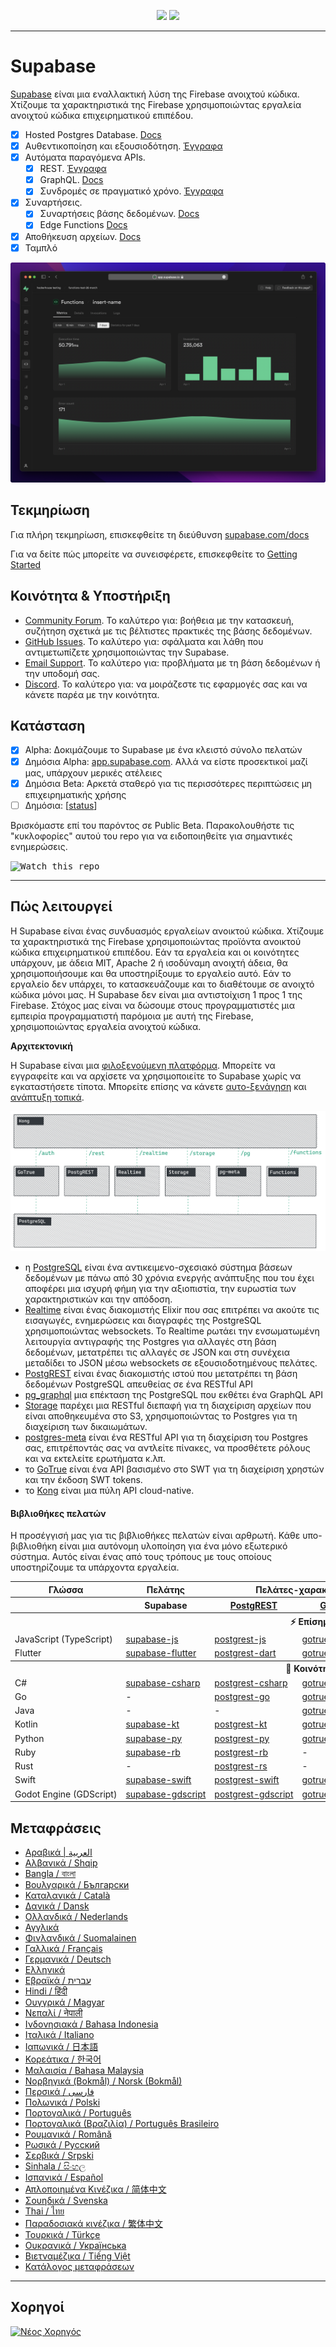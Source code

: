 <p align="center">
<img src="https://user-images.githubusercontent.com/8291514/213727234-cda046d6-28c6-491a-b284-b86c5cede25d.png#gh-light-mode-only">
<img src="https://user-images.githubusercontent.com/8291514/213727225-56186826-bee8-43b5-9b15-86e839d89393.png#gh-dark-mode-only">
</p>

---

# Supabase

[Supabase](https://supabase.com) είναι μια εναλλακτική λύση της Firebase ανοιχτού κώδικα. Χτίζουμε τα χαρακτηριστικά της Firebase χρησιμοποιώντας εργαλεία ανοιχτού κώδικα επιχειρηματικού επιπέδου.

- [x] Hosted Postgres Database. [Docs](https://supabase.com/docs/guides/database)
- [x] Αυθεντικοποίηση και εξουσιοδότηση. [Έγγραφα](https://supabase.com/docs/guides/auth)
- [x] Αυτόματα παραγόμενα APIs.
  - [x] REST. [Έγγραφα](https://supabase.com/docs/guides/database/api#rest-api)
  - [x] GraphQL. [Docs](https://supabase.com/docs/guides/database/api#graphql-api)
  - [x] Συνδρομές σε πραγματικό χρόνο. [Έγγραφα](https://supabase.com/docs/guides/database/api#realtime-api)
- [x] Συναρτήσεις.
  - [x] Συναρτήσεις βάσης δεδομένων. [Docs](https://supabase.com/docs/guides/database/functions)
  - [x] Edge Functions [Docs](https://supabase.com/docs/guides/functions)
- [x] Αποθήκευση αρχείων. [Docs](https://supabase.com/docs/guides/storage)
- [x] Ταμπλό

![Supabase Dashboard](https://raw.githubusercontent.com/supabase/supabase/master/apps/www/public/images/github/supabase-dashboard.png)

## Τεκμηρίωση

Για πλήρη τεκμηρίωση, επισκεφθείτε τη διεύθυνση [supabase.com/docs](https://supabase.com/docs)

Για να δείτε πώς μπορείτε να συνεισφέρετε, επισκεφθείτε το [Getting Started](./DEVELOPERS.md)

## Κοινότητα &amp; Υποστήριξη

- [Community Forum](https://github.com/supabase/supabase/discussions). Το καλύτερο για: βοήθεια με την κατασκευή, συζήτηση σχετικά με τις βέλτιστες πρακτικές της βάσης δεδομένων.
- [GitHub Issues](https://github.com/supabase/supabase/issues). Το καλύτερο για: σφάλματα και λάθη που αντιμετωπίζετε χρησιμοποιώντας την Supabase.
- [Email Support](https://supabase.com/docs/support#business-support). Το καλύτερο για: προβλήματα με τη βάση δεδομένων ή την υποδομή σας.
- [Discord](https://discord.supabase.com). Το καλύτερο για: να μοιράζεστε τις εφαρμογές σας και να κάνετε παρέα με την κοινότητα.

## Κατάσταση

- [x] Alpha: Δοκιμάζουμε το Supabase με ένα κλειστό σύνολο πελατών
- [x] Δημόσια Alpha: [app.supabase.com](https://app.supabase.com). Αλλά να είστε προσεκτικοί μαζί μας, υπάρχουν μερικές ατέλειες
- [x] Δημόσια Beta: Αρκετά σταθερό για τις περισσότερες περιπτώσεις μη επιχειρηματικής χρήσης
- [ ] Δημόσια: [[status](https://supabase.com/docs/guides/getting-started/features#feature-status)]

Βρισκόμαστε επί του παρόντος σε Public Beta. Παρακολουθήστε τις "κυκλοφορίες" αυτού του repo για να ειδοποιηθείτε για σημαντικές ενημερώσεις.

<kbd><img src="https://raw.githubusercontent.com/supabase/supabase/d5f7f413ab356dc1a92075cb3cee4e40a957d5b1/web/static/watch-repo.gif" alt="Watch this repo"/></kbd>

---

## Πώς λειτουργεί

Η Supabase είναι ένας συνδυασμός εργαλείων ανοικτού κώδικα. Χτίζουμε τα χαρακτηριστικά της Firebase χρησιμοποιώντας προϊόντα ανοικτού κώδικα επιχειρηματικού επιπέδου. Εάν τα εργαλεία και οι κοινότητες υπάρχουν, με άδεια MIT, Apache 2 ή ισοδύναμη ανοιχτή άδεια, θα χρησιμοποιήσουμε και θα υποστηρίξουμε το εργαλείο αυτό. Εάν το εργαλείο δεν υπάρχει, το κατασκευάζουμε και το διαθέτουμε σε ανοιχτό κώδικα μόνοι μας. Η Supabase δεν είναι μια αντιστοίχιση 1 προς 1 της Firebase. Στόχος μας είναι να δώσουμε στους προγραμματιστές μια εμπειρία προγραμματιστή παρόμοια με αυτή της Firebase, χρησιμοποιώντας εργαλεία ανοιχτού κώδικα.

**Αρχιτεκτονική**

Η Supabase είναι μια [φιλοξενούμενη πλατφόρμα](https://app.supabase.com). Μπορείτε να εγγραφείτε και να αρχίσετε να χρησιμοποιείτε το Supabase χωρίς να εγκαταστήσετε τίποτα.
Μπορείτε επίσης να κάνετε [αυτο-ξενάγηση](https://supabase.com/docs/guides/hosting/overview) και [ανάπτυξη τοπικά](https://supabase.com/docs/guides/local-development).

![Αρχιτεκτονική](https://github.com/supabase/supabase/blob/master/apps/docs/public/img/supabase-architecture.png)

- η [PostgreSQL](https://www.postgresql.org/) είναι ένα αντικειμενο-σχεσιακό σύστημα βάσεων δεδομένων με πάνω από 30 χρόνια ενεργής ανάπτυξης που του έχει αποφέρει μια ισχυρή φήμη για την αξιοπιστία, την ευρωστία των χαρακτηριστικών και την απόδοση.
- [Realtime](https://github.com/supabase/realtime) είναι ένας διακομιστής Elixir που σας επιτρέπει να ακούτε τις εισαγωγές, ενημερώσεις και διαγραφές της PostgreSQL χρησιμοποιώντας websockets. Το Realtime ρωτάει την ενσωματωμένη λειτουργία αντιγραφής της Postgres για αλλαγές στη βάση δεδομένων, μετατρέπει τις αλλαγές σε JSON και στη συνέχεια μεταδίδει το JSON μέσω websockets σε εξουσιοδοτημένους πελάτες.
- [PostgREST](http://postgrest.org/) είναι ένας διακομιστής ιστού που μετατρέπει τη βάση δεδομένων PostgreSQL απευθείας σε ένα RESTful API
- [pg_graphql](http://github.com/supabase/pg_graphql/) μια επέκταση της PostgreSQL που εκθέτει ένα GraphQL API
- [Storage](https://github.com/supabase/storage-api) παρέχει μια RESTful διεπαφή για τη διαχείριση αρχείων που είναι αποθηκευμένα στο S3, χρησιμοποιώντας το Postgres για τη διαχείριση των δικαιωμάτων.
- [postgres-meta](https://github.com/supabase/postgres-meta) είναι ένα RESTful API για τη διαχείριση του Postgres σας, επιτρέποντάς σας να αντλείτε πίνακες, να προσθέτετε ρόλους και να εκτελείτε ερωτήματα κ.λπ.
- το [GoTrue](https://github.com/netlify/gotrue) είναι ένα API βασισμένο στο SWT για τη διαχείριση χρηστών και την έκδοση SWT tokens.
- το [Kong](https://github.com/Kong/kong) είναι μια πύλη API cloud-native.

#### Βιβλιοθήκες πελατών

Η προσέγγισή μας για τις βιβλιοθήκες πελατών είναι αρθρωτή. Κάθε υπο-βιβλιοθήκη είναι μια αυτόνομη υλοποίηση για ένα μόνο εξωτερικό σύστημα. Αυτός είναι ένας από τους τρόπους με τους οποίους υποστηρίζουμε τα υπάρχοντα εργαλεία.

<table style="table-layout:fixed; white-space: nowrap;">
  <tr>
    <th>Γλώσσα</th>
    <th>Πελάτης</th>
    <th colspan="5">Πελάτες-χαρακτηριστικά (που περιλαμβάνονται στον πελάτη Supabase)</th>
  </tr>
  
  <tr>
    <th></th>
    <th>Supabase</th>
    <th><a href="https://github.com/postgrest/postgrest" target="_blank" rel="noopener noreferrer">PostgREST</a></th>
    <th><a href="https://github.com/supabase/gotrue" target="_blank" rel="noopener noreferrer">GoTrue</a></th>
    <th><a href="https://github.com/supabase/realtime" target="_blank" rel="noopener noreferrer">Realtime</a></th>
    <th><a href="https://github.com/supabase/storage-api" target="_blank" rel="noopener noreferrer">Storage</a></th>
    <th>Functions</th>
  </tr>
  <!-- TEMPLATE FOR NEW ROW -->
  <!-- START ROW
  <tr>
    <td>lang</td>
    <td><a href="https://github.com/supabase-community/supabase-lang" target="_blank" rel="noopener noreferrer">supabase-lang</a></td>
    <td><a href="https://github.com/supabase-community/postgrest-lang" target="_blank" rel="noopener noreferrer">postgrest-lang</a></td>
    <td><a href="https://github.com/supabase-community/gotrue-lang" target="_blank" rel="noopener noreferrer">gotrue-lang</a></td>
    <td><a href="https://github.com/supabase-community/realtime-lang" target="_blank" rel="noopener noreferrer">realtime-lang</a></td>
    <td><a href="https://github.com/supabase-community/storage-lang" target="_blank" rel="noopener noreferrer">storage-lang</a></td>
  </tr>
  END ROW -->
  
  <th colspan="7">⚡️ Επίσημο ⚡️</th>
  
  <tr>
    <td>JavaScript (TypeScript)</td>
    <td><a href="https://github.com/supabase/supabase-js" target="_blank" rel="noopener noreferrer">supabase-js</a></td>
    <td><a href="https://github.com/supabase/postgrest-js" target="_blank" rel="noopener noreferrer">postgrest-js</a></td>
    <td><a href="https://github.com/supabase/gotrue-js" target="_blank" rel="noopener noreferrer">gotrue-js</a></td>
    <td><a href="https://github.com/supabase/realtime-js" target="_blank" rel="noopener noreferrer">realtime-js</a></td>
    <td><a href="https://github.com/supabase/storage-js" target="_blank" rel="noopener noreferrer">storage-js</a></td>
    <td><a href="https://github.com/supabase/functions-js" target="_blank" rel="noopener noreferrer">functions-js</a></td>
  </tr>
    <tr>
    <td>Flutter</td>
    <td><a href="https://github.com/supabase/supabase-flutter" target="_blank" rel="noopener noreferrer">supabase-flutter</a></td>
    <td><a href="https://github.com/supabase/postgrest-dart" target="_blank" rel="noopener noreferrer">postgrest-dart</a></td>
    <td><a href="https://github.com/supabase/gotrue-dart" target="_blank" rel="noopener noreferrer">gotrue-dart</a></td>
    <td><a href="https://github.com/supabase/realtime-dart" target="_blank" rel="noopener noreferrer">realtime-dart</a></td>
    <td><a href="https://github.com/supabase/storage-dart" target="_blank" rel="noopener noreferrer">storage-dart</a></td>
    <td><a href="https://github.com/supabase/functions-dart" target="_blank" rel="noopener noreferrer">functions-dart</a></td>
  </tr>
  
  <th colspan="7">💚 Κοινότητα 💚</th>
  
  <tr>
    <td>C#</td>
    <td><a href="https://github.com/supabase-community/supabase-csharp" target="_blank" rel="noopener noreferrer">supabase-csharp</a></td>
    <td><a href="https://github.com/supabase-community/postgrest-csharp" target="_blank" rel="noopener noreferrer">postgrest-csharp</a></td>
    <td><a href="https://github.com/supabase-community/gotrue-csharp" target="_blank" rel="noopener noreferrer">gotrue-csharp</a></td>
    <td><a href="https://github.com/supabase-community/realtime-csharp" target="_blank" rel="noopener noreferrer">realtime-csharp</a></td>
    <td><a href="https://github.com/supabase-community/storage-csharp" target="_blank" rel="noopener noreferrer">storage-csharp</a></td>
    <td><a href="https://github.com/supabase-community/functions-csharp" target="_blank" rel="noopener noreferrer">functions-csharp</a></td>
  </tr>
  <tr>
    <td>Go</td>
    <td>-</td>
    <td><a href="https://github.com/supabase-community/postgrest-go" target="_blank" rel="noopener noreferrer">postgrest-go</a></td>
    <td><a href="https://github.com/supabase-community/gotrue-go" target="_blank" rel="noopener noreferrer">gotrue-go</a></td>
    <td>-</td>
    <td><a href="https://github.com/supabase-community/storage-go" target="_blank" rel="noopener noreferrer">storage-go</a></td>
    <td><a href="https://github.com/supabase-community/functions-go" target="_blank" rel="noopener noreferrer">functions-go</a></td>
  </tr>
  <tr>
    <td>Java</td>
    <td>-</td>
    <td>-</td>
    <td><a href="https://github.com/supabase-community/gotrue-java" target="_blank" rel="noopener noreferrer">gotrue-java</a></td>
    <td>-</td>
    <td><a href="https://github.com/supabase-community/storage-java" target="_blank" rel="noopener noreferrer">storage-java</a></td>
    <td>-</td>
  </tr>
  <tr>
    <td>Kotlin</td>
    <td><a href="https://github.com/supabase-community/supabase-kt" target="_blank" rel="noopener noreferrer">supabase-kt</a></td>
    <td><a href="https://github.com/supabase-community/supabase-kt/tree/master/Postgrest" target="_blank" rel="noopener noreferrer">postgrest-kt</a></td>
    <td><a href="https://github.com/supabase-community/supabase-kt/tree/master/GoTrue" target="_blank" rel="noopener noreferrer">gotrue-kt</a></td>
    <td><a href="https://github.com/supabase-community/supabase-kt/tree/master/Realtime" target="_blank" rel="noopener noreferrer">realtime-kt</a></td>
    <td><a href="https://github.com/supabase-community/supabase-kt/tree/master/Storage" target="_blank" rel="noopener noreferrer">storage-kt</a></td>
    <td><a href="https://github.com/supabase-community/supabase-kt/tree/master/Functions" target="_blank" rel="noopener noreferrer">functions-kt</a></td>
  </tr>
  <tr>
    <td>Python</td>
    <td><a href="https://github.com/supabase-community/supabase-py" target="_blank" rel="noopener noreferrer">supabase-py</a></td>
    <td><a href="https://github.com/supabase-community/postgrest-py" target="_blank" rel="noopener noreferrer">postgrest-py</a></td>
    <td><a href="https://github.com/supabase-community/gotrue-py" target="_blank" rel="noopener noreferrer">gotrue-py</a></td>
    <td><a href="https://github.com/supabase-community/realtime-py" target="_blank" rel="noopener noreferrer">realtime-py</a></td>
    <td><a href="https://github.com/supabase-community/storage-py" target="_blank" rel="noopener noreferrer">storage-py</a></td>
    <td><a href="https://github.com/supabase-community/functions-py" target="_blank" rel="noopener noreferrer">functions-py</a></td>
  </tr>
  <tr>
    <td>Ruby</td>
    <td><a href="https://github.com/supabase-community/supabase-rb" target="_blank" rel="noopener noreferrer">supabase-rb</a></td>
    <td><a href="https://github.com/supabase-community/postgrest-rb" target="_blank" rel="noopener noreferrer">postgrest-rb</a></td>
    <td>-</td>
    <td>-</td>
    <td>-</td>
    <td>-</td>
  </tr>
  <tr>
    <td>Rust</td>
    <td>-</td>
    <td><a href="https://github.com/supabase-community/postgrest-rs" target="_blank" rel="noopener noreferrer">postgrest-rs</a></td>
    <td>-</td>
    <td>-</td>
    <td>-</td>
    <td>-</td>
  </tr>
  <tr>
    <td>Swift</td>
    <td><a href="https://github.com/supabase-community/supabase-swift" target="_blank" rel="noopener noreferrer">supabase-swift</a></td>
    <td><a href="https://github.com/supabase-community/postgrest-swift" target="_blank" rel="noopener noreferrer">postgrest-swift</a></td>
    <td><a href="https://github.com/supabase-community/gotrue-swift" target="_blank" rel="noopener noreferrer">gotrue-swift</a></td>
    <td><a href="https://github.com/supabase-community/realtime-swift" target="_blank" rel="noopener noreferrer">realtime-swift</a></td>
    <td><a href="https://github.com/supabase-community/storage-swift" target="_blank" rel="noopener noreferrer">storage-swift</a></td>
    <td><a href="https://github.com/supabase-community/functions-swift" target="_blank" rel="noopener noreferrer">functions-swift</a></td>
  </tr>
  <tr>
    <td>Godot Engine (GDScript)</td>
    <td><a href="https://github.com/supabase-community/godot-engine.supabase" target="_blank" rel="noopener noreferrer">supabase-gdscript</a></td>
    <td><a href="https://github.com/supabase-community/postgrest-gdscript" target="_blank" rel="noopener noreferrer">postgrest-gdscript</a></td>
    <td><a href="https://github.com/supabase-community/gotrue-gdscript" target="_blank" rel="noopener noreferrer">gotrue-gdscript</a></td>
    <td><a href="https://github.com/supabase-community/realtime-gdscript" target="_blank" rel="noopener noreferrer">realtime-gdscript</a></td>
    <td><a href="https://github.com/supabase-community/storage-gdscript" target="_blank" rel="noopener noreferrer">storage-gdscript</a></td>
    <td><a href="https://github.com/supabase-community/functions-gdscript" target="_blank" rel="noopener noreferrer">functions-gdscript</a></td>
  </tr>
  
</table>

<!--- Remove this list if you're translating to another language, it's hard to keep updated across multiple files-->
<!--- Keep only the link to the list of translation files-->

## Μεταφράσεις

- [Αραβικά | العربية](/i18n/README.ar.md)
- [Αλβανικά / Shqip](/i18n/README.sq.md)
- [Bangla / বাংলা](/i18n/README.bn.md)
- [Βουλγαρικά / Български](/i18n/README.bg.md)
- [Καταλανικά / Català](/i18n/README.ca.md)
- [Δανικά / Dansk](/i18n/README.da.md)
- [Ολλανδικά / Nederlands](/i18n/README.nl.md)
- [Αγγλικά](https://github.com/supabase/supabase)
- [Φινλανδικά / Suomalainen](/i18n/README.fi.md)
- [Γαλλικά / Français](/i18n/README.fr.md)
- [Γερμανικά / Deutsch](/i18n/README.de.md)
- [Ελληνικά](/i18n/README.gr.md)
- [Εβραϊκά / עברית](/i18n/README.he.md)
- [Hindi / हिंदी](/i18n/README.hi.md)
- [Ουγγρικά / Magyar](/i18n/README.hu.md)
- [Νεπαλί / नेपाली](/i18n/README.ne.md)
- [Ινδονησιακά / Bahasa Indonesia](/i18n/README.id.md)
- [Ιταλικά / Italiano](/i18n/README.it.md)
- [Ιαπωνικά / 日本語](/i18n/README.jp.md)
- [Κορεάτικα / 한국어](/i18n/README.ko.md)
- [Μαλαισία / Bahasa Malaysia](/i18n/README.ms.md)
- [Νορβηγικά (Bokmål) / Norsk (Bokmål)](/i18n/README.nb-no.md)
- [Περσικά / فارسی](/i18n/README.fa.md)
- [Πολωνικά / Polski](/i18n/README.pl.md)
- [Πορτογαλικά / Português](/i18n/README.pt.md)
- [Πορτογαλικά (Βραζιλία) / Português Brasileiro](/i18n/README.pt-br.md)
- [Ρουμανικά / Română](/i18n/README.ro.md)
- [Ρωσικά / Pусский](/i18n/README.ru.md)
- [Σερβικά / Srpski](/i18n/README.sr.md)
- [Sinhala / සිංහල](/i18n/README.si.md)
- [Ισπανικά / Español](/i18n/README.es.md)
- [Απλοποιημένα Κινέζικα / 简体中文](/i18n/README.zh-cn.md)
- [Σουηδικά / Svenska](/i18n/README.sv.md)
- [Thai / ไทย](/i18n/README.th.md)
- [Παραδοσιακά κινέζικα / 繁体中文](/i18n/README.zh-tw.md)
- [Τουρκικά / Türkçe](/i18n/README.tr.md)
- [Ουκρανικά / Українська](/i18n/README.uk.md)
- [Βιετναμέζικα / Tiếng Việt](/i18n/README.vi-vn.md)
- [Κατάλογος μεταφράσεων](/i18n/languages.md) <!--- Keep only this -->

---

## Χορηγοί

[![Νέος Χορηγός](https://user-images.githubusercontent.com/10214025/90518111-e74bbb00-e198-11ea-8f88-c9e3c1aa4b5b.png)](https://github.com/sponsors/supabase)

